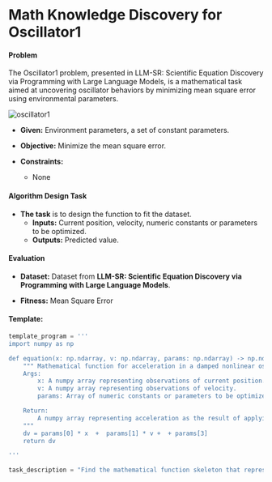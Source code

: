 # **Math Knowledge Discovery** for **Oscillator1**

#### **Problem** 
The Oscillator1 problem, presented in LLM-SR: Scientific Equation Discovery via Programming with Large Language Models, is a mathematical task aimed at uncovering oscillator behaviors by minimizing mean square error using environmental parameters.

![oscillator1](./oscillator1.png)
+ **Given:** Environment parameters, a set of constant parameters.

+ **Objective:** Minimize the mean square error.

+ **Constraints:** 
    - None


#### Algorithm Design Task

+ **The task** is to design the function to fit the dataset.
  + **Inputs:** Current position, velocity, numeric constants or parameters to be optimized.
  + **Outputs:** Predicted value.

#### Evaluation

+ **Dataset:** Dataset from **LLM-SR: Scientific Equation Discovery via Programming with Large Language Models**. 

+ **Fitness:** Mean Square Error


#### Template: 

```python
template_program = '''
import numpy as np

def equation(x: np.ndarray, v: np.ndarray, params: np.ndarray) -> np.ndarray:
    """ Mathematical function for acceleration in a damped nonlinear oscillator
    Args:
        x: A numpy array representing observations of current position.
        v: A numpy array representing observations of velocity.
        params: Array of numeric constants or parameters to be optimized

    Return:
        A numpy array representing acceleration as the result of applying the mathematical function to the inputs.
    """
    dv = params[0] * x  +  params[1] * v +  + params[3]
    return dv

'''

task_description = "Find the mathematical function skeleton that represents acceleration in a damped nonlinear oscillator system with driving force, given data on position, and velocity."


```

